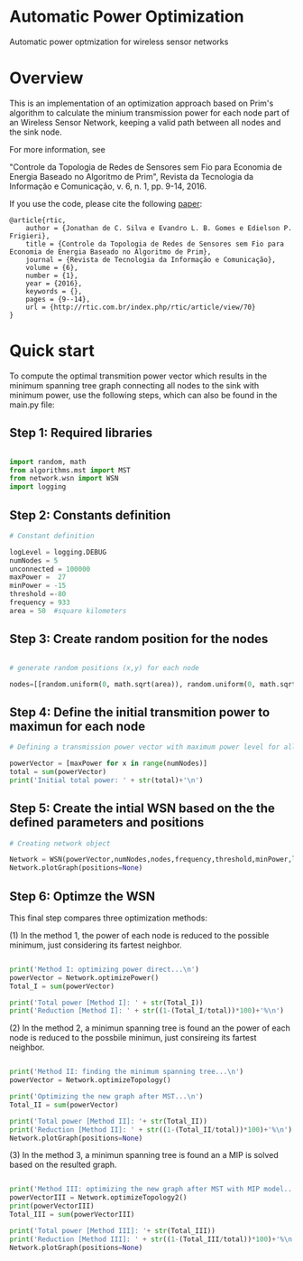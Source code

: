 # Automatic Power Optimization

Automatic power optmization for wireless sensor networks

# Overview

This is an implementation of an optimization approach based on Prim's algorithm to calculate the minium transmission power for each node part of an Wireless Sensor Network, keeping a valid path between all nodes and the sink node. 

For more information, see

"Controle da Topologia de Redes de Sensores sem Fio para Economia de Energia Baseado no Algoritmo de Prim", Revista da Tecnologia da Informação e Comunicação, v. 6, n. 1, pp. 9-14, 2016.

If you use the code, please cite the following [paper](http://rtic.com.br/index.php/rtic/article/view/70):

```
@article{rtic,
	author = {Jonathan de C. Silva e Evandro L. B. Gomes e Edielson P. Frigieri},
	title = {Controle da Topologia de Redes de Sensores sem Fio para Economia de Energia Baseado no Algoritmo de Prim},
	journal = {Revista de Tecnologia da Informação e Comunicação},
	volume = {6},
	number = {1},
	year = {2016},
	keywords = {},
	pages = {9--14},	
	url = {http://rtic.com.br/index.php/rtic/article/view/70}
}
```

# Quick start

To compute the optimal transmition power vector which results in the minimum spanning tree graph connecting all nodes to the sink with minimum power, use the following steps, which can also be found in the main.py file:

## Step 1: Required libraries

```python

import random, math
from algorithms.mst import MST
from network.wsn import WSN
import logging
```

## Step 2: Constants definition

```python
# Constant definition

logLevel = logging.DEBUG
numNodes = 5
unconnected = 100000
maxPower =  27
minPower = -15
threshold =-80
frequency = 933
area = 50  #square kilometers
```

## Step 3: Create random position for the nodes

```python

# generate random positions (x,y) for each node

nodes=[[random.uniform(0, math.sqrt(area)), random.uniform(0, math.sqrt(area))] for i in range(numNodes)]

```

## Step 4: Define the initial transmition power to maximun for each node 

```python
# Defining a transmission power vector with maximum power level for all nodes

powerVector = [maxPower for x in range(numNodes)]
total = sum(powerVector)
print('Initial total power: ' + str(total)+'\n')
````

## Step 5: Create the intial WSN based on the the defined parameters and positions

```python
# Creating network object  

Network = WSN(powerVector,numNodes,nodes,frequency,threshold,minPower,logLevel)
Network.plotGraph(positions=None)

```
## Step 6: Optimze the WSN 

This final step compares three optimization methods: 

(1) In the method 1, the power of each node is reduced to the possible minimum, just considering its fartest neighbor.

```python

print('Method I: optimizing power direct...\n')
powerVector = Network.optimizePower()
Total_I = sum(powerVector)

print('Total power [Method I]: ' + str(Total_I))
print('Reduction [Method I]: ' + str((1-(Total_I/total))*100)+'%\n')

```


(2) In the method 2, a minimun spanning tree is found an the power of each node is reduced to the possbile minimun, just consireing its fartest neighbor.

```python

print('Method II: finding the minimum spanning tree...\n')
powerVector = Network.optimizeTopology()

print('Optimizing the new graph after MST...\n')
Total_II = sum(powerVector)

print('Total power [Method II]: '+ str(Total_II))
print('Reduction [Method II]: ' + str((1-(Total_II/total))*100)+'%\n')
Network.plotGraph(positions=None)

```
(3) In the method 3, a minimun spanning tree is found an a MIP is solved based on the resulted graph.

```python

print('Method III: optimizing the new graph after MST with MIP model...\n')
powerVectorIII = Network.optimizeTopology2()
print(powerVectorIII)
Total_III = sum(powerVectorIII)

print('Total power [Method III]: '+ str(Total_III))
print('Reduction [Method III]: ' + str((1-(Total_III/total))*100)+'%\n')
Network.plotGraph(positions=None)
```



